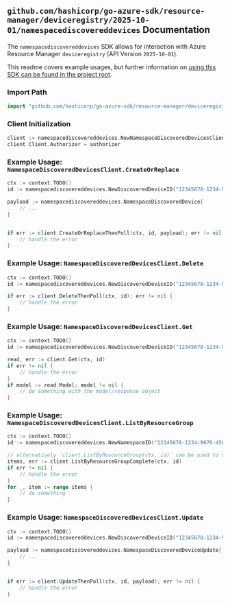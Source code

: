 
## `github.com/hashicorp/go-azure-sdk/resource-manager/deviceregistry/2025-10-01/namespacediscovereddevices` Documentation

The `namespacediscovereddevices` SDK allows for interaction with Azure Resource Manager `deviceregistry` (API Version `2025-10-01`).

This readme covers example usages, but further information on [using this SDK can be found in the project root](https://github.com/hashicorp/go-azure-sdk/tree/main/docs).

### Import Path

```go
import "github.com/hashicorp/go-azure-sdk/resource-manager/deviceregistry/2025-10-01/namespacediscovereddevices"
```


### Client Initialization

```go
client := namespacediscovereddevices.NewNamespaceDiscoveredDevicesClientWithBaseURI("https://management.azure.com")
client.Client.Authorizer = authorizer
```


### Example Usage: `NamespaceDiscoveredDevicesClient.CreateOrReplace`

```go
ctx := context.TODO()
id := namespacediscovereddevices.NewDiscoveredDeviceID("12345678-1234-9876-4563-123456789012", "example-resource-group", "namespaceName", "discoveredDeviceName")

payload := namespacediscovereddevices.NamespaceDiscoveredDevice{
	// ...
}


if err := client.CreateOrReplaceThenPoll(ctx, id, payload); err != nil {
	// handle the error
}
```


### Example Usage: `NamespaceDiscoveredDevicesClient.Delete`

```go
ctx := context.TODO()
id := namespacediscovereddevices.NewDiscoveredDeviceID("12345678-1234-9876-4563-123456789012", "example-resource-group", "namespaceName", "discoveredDeviceName")

if err := client.DeleteThenPoll(ctx, id); err != nil {
	// handle the error
}
```


### Example Usage: `NamespaceDiscoveredDevicesClient.Get`

```go
ctx := context.TODO()
id := namespacediscovereddevices.NewDiscoveredDeviceID("12345678-1234-9876-4563-123456789012", "example-resource-group", "namespaceName", "discoveredDeviceName")

read, err := client.Get(ctx, id)
if err != nil {
	// handle the error
}
if model := read.Model; model != nil {
	// do something with the model/response object
}
```


### Example Usage: `NamespaceDiscoveredDevicesClient.ListByResourceGroup`

```go
ctx := context.TODO()
id := namespacediscovereddevices.NewNamespaceID("12345678-1234-9876-4563-123456789012", "example-resource-group", "namespaceName")

// alternatively `client.ListByResourceGroup(ctx, id)` can be used to do batched pagination
items, err := client.ListByResourceGroupComplete(ctx, id)
if err != nil {
	// handle the error
}
for _, item := range items {
	// do something
}
```


### Example Usage: `NamespaceDiscoveredDevicesClient.Update`

```go
ctx := context.TODO()
id := namespacediscovereddevices.NewDiscoveredDeviceID("12345678-1234-9876-4563-123456789012", "example-resource-group", "namespaceName", "discoveredDeviceName")

payload := namespacediscovereddevices.NamespaceDiscoveredDeviceUpdate{
	// ...
}


if err := client.UpdateThenPoll(ctx, id, payload); err != nil {
	// handle the error
}
```
